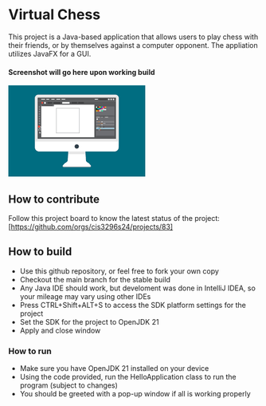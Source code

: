 # Virtual Chess
This project is a Java-based application that allows users to play chess with their friends, or by themselves against a computer opponent. The appliation utilizes JavaFX for a GUI.
#### Screenshot will go here upon working build
![This is a screenshot.](images.png)

## How to contribute
Follow this project board to know the latest status of the project: [https://github.com/orgs/cis3296s24/projects/83]  

## How to build
- Use this github repository, or feel free to fork your own copy
- Checkout the main branch for the stable build
- Any Java IDE should work, but develoment was done in IntelliJ IDEA, so your mileage may vary using other IDEs
- Press CTRL+Shift+ALT+S to access the SDK platform settings for the project
- Set the SDK for the project to OpenJDK 21
- Apply and close window
### How to run
- Make sure you have OpenJDK 21 installed on your device
- Using the code provided, run the HelloApplication class to run the program (subject to changes)
- You should be greeted with a pop-up window if all is working properly
